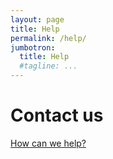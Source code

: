 ```yaml
---
layout: page
title: Help
permalink: /help/
jumbotron: 
  title: Help
  #tagline: ...
---
```


# Contact us

<a href="/contact/">How can we help?</a>
